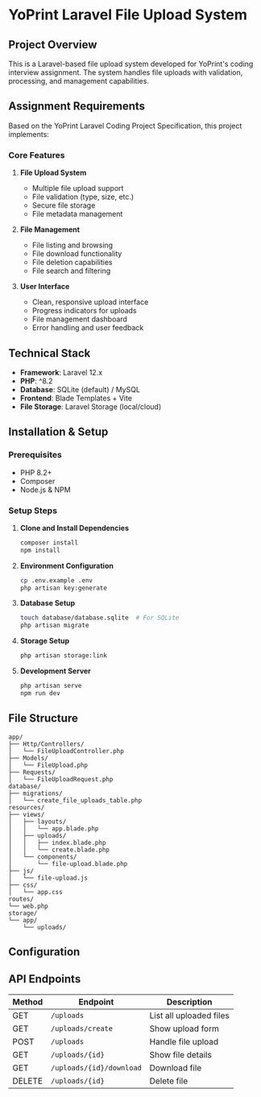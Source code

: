 # YoPrint Laravel File Upload System

## Project Overview

This is a Laravel-based file upload system developed for YoPrint's coding interview assignment. The system handles file uploads with validation, processing, and management capabilities.

## Assignment Requirements

Based on the YoPrint Laravel Coding Project Specification, this project implements:

### Core Features
1. **File Upload System**
   - Multiple file upload support
   - File validation (type, size, etc.)
   - Secure file storage
   - File metadata management

2. **File Management**
   - File listing and browsing
   - File download functionality
   - File deletion capabilities
   - File search and filtering

3. **User Interface**
   - Clean, responsive upload interface
   - Progress indicators for uploads
   - File management dashboard
   - Error handling and user feedback

## Technical Stack

- **Framework**: Laravel 12.x
- **PHP**: ^8.2
- **Database**: SQLite (default) / MySQL
- **Frontend**: Blade Templates + Vite
- **File Storage**: Laravel Storage (local/cloud)

## Installation & Setup

### Prerequisites
- PHP 8.2+
- Composer
- Node.js & NPM

### Setup Steps
1. **Clone and Install Dependencies**
   ```bash
   composer install
   npm install
   ```

2. **Environment Configuration**
   ```bash
   cp .env.example .env
   php artisan key:generate
   ```

3. **Database Setup**
   ```bash
   touch database/database.sqlite  # For SQLite
   php artisan migrate
   ```

4. **Storage Setup**
   ```bash
   php artisan storage:link
   ```

5. **Development Server**
   ```bash
   php artisan serve
   npm run dev
   ```

## File Structure

```
app/
├── Http/Controllers/
│   └── FileUploadController.php
├── Models/
│   └── FileUpload.php
├── Requests/
│   └── FileUploadRequest.php
database/
├── migrations/
│   └── create_file_uploads_table.php
resources/
├── views/
│   ├── layouts/
│   │   └── app.blade.php
│   ├── uploads/
│   │   ├── index.blade.php
│   │   └── create.blade.php
│   └── components/
│       └── file-upload.blade.php
├── js/
│   └── file-upload.js
├── css/
│   └── app.css
routes/
└── web.php
storage/
└── app/
    └── uploads/
```

## Configuration

## API Endpoints

| Method | Endpoint | Description |
|--------|----------|-------------|
| GET | `/uploads` | List all uploaded files |
| GET | `/uploads/create` | Show upload form |
| POST | `/uploads` | Handle file upload |
| GET | `/uploads/{id}` | Show file details |
| GET | `/uploads/{id}/download` | Download file |
| DELETE | `/uploads/{id}` | Delete file |
